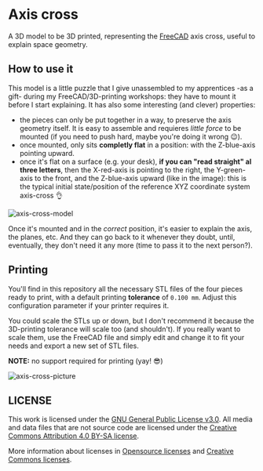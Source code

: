 # Axis cross
A 3D model to be 3D printed, representing the [FreeCAD](https://freecadweb.org) axis cross, useful to explain space geometry.

## How to use it
This model is a little puzzle that I give unassembled to my apprentices -as a gift- during my FreeCAD/3D-printing workshops: they have to mount it before I start explaining. It has also some interesting (and clever) properties:

* the pieces can only be put together in a way, to preserve the axis geometry itself. It is easy to assemble and requieres *little force* to be mounted (if you need to push hard, maybe you're doing it wrong 😉).
* once mounted, only sits **completly flat** in a position: with the Z-blue-axis pointing upward.
* once it's flat on a surface (e.g. your desk), **if you can "read straight" al three letters**, then the X-red-axis is pointing to the right, the Y-green-axis to the front, and the Z-blue-axis upward (like in the image): this is the typical initial state/position of the reference XYZ coordinate system axis-cross 👌

![axis-cross-model](axis-cross.png)

Once it's mounted and in the *correct* position, it's easier to explain the axis, the planes, etc. And they can go back to it whenever they doubt, until, eventually, they don't need it any more (time to pass it to the next person?).

## Printing
You'll find in this repository all the necessary STL files of the four pieces ready to print, with a default printing **tolerance** of <code>0.100 mm</code>. Adjust this configuration parameter if your printer requires it.

You could scale the STLs up or down, but I don't recommend it because the 3D-printing tolerance will scale too (and shouldn't). If you really want to scale them, use the FreeCAD file and simply edit and change it to fit your needs and export a new set of STL files.

**NOTE:** no support required for printing (yay! 😎)

![axis-cross-picture](axis-cross.jpg)

## LICENSE

This work is licensed under the [GNU General Public License v3.0](../LICENSE-GPLV30). All media and data files that are not source code are licensed under the [Creative Commons Attribution 4.0 BY-SA license](../LICENSE-CCBYSA40).

More information about licenses in [Opensource licenses](https://opensource.org/licenses/) and [Creative Commons licenses](https://creativecommons.org/licenses/).
